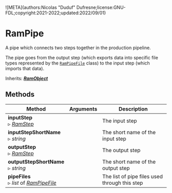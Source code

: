 ![META](authors:Nicolas "Duduf" Dufresne;license:GNU-FDL;copyright:2021-2022;updated:2022/09/01)

# RamPipe

A pipe which connects two steps together in the production pipeline.

The pipe goes from the output step (which exports data into specific file types represented by the [`RamPipeFile`](ram_pipefile.md) class) to the input step (which imports that data).

Inherits: [***RamObject***](ram_object.md)

## Methods

| Method | Arguments | Description |
| --- | --- | --- |
| **inputStep**<br />▹ [*RamStep*](ram_step.md) | | The input step |
| **inputStepShortName**<br />▹ *string* | | The short name of the input step |
| **outputStep**<br />▹ [*RamStep*](ram_step.md) | | The output step |
| **outputStepShortName**<br />▹ *string* | | The short name of the output step |
| **pipeFiles**<br />▹ *list* of [*RamPipeFile*](ram_pipefile.md) | | The list of pipe files used through this step |
